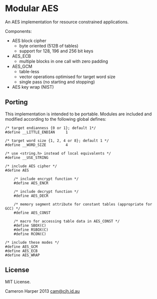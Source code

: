 # Modular AES

An AES implementation for resource constrained applications.

Components:

- AES block cipher
    - byte oriented (512B of tables)
    - support for 128, 196 and 256 bit keys
- AES_ECB
    - multiple blocks in one call with zero padding
- AES_GCM
    - table-less
    - vector operations optimised for target word size
    - single pass (no starting and stopping)
- AES key wrap (NIST)

## Porting

This implementation is intended to be portable. Modules are included and
modified according to the following global defines:

    /* target endianness {0 or 1}; default 1*/
    #define __LITTLE_ENDIAN     1

    /* target word size {1, 2, 4 or 8}; default 1 */
    #define __WORD_SIZE         4

    /* use <string.h> instead of local equivalents */
    #define __USE_STRING

    /* include AES cipher */
    #define AES

        /* include encrypt function */
        #define AES_ENCR

        /* include decrypt function */
        #define AES_DECR

        /* memory segment attribute for constant tables (appropriate for GCC) */
        #define AES_CONST

        /* macro for accessing table data in AES_CONST */
        #define SBOX(C)
        #define RSBOX(C)
        #define RCON(C)

    /* include these modes */
    #define AES_GCM
    #define AES_ECB
    #define AES_WRAP


## License

MIT License.


Cameron Harper 2013
cam@cjh.id.au



